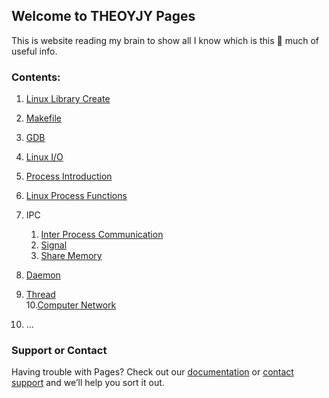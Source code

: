 ## Welcome to THEOYJY Pages

This is website reading my brain to show all I know which is this 🤏 much of useful info.

### Contents:

1. [Linux Library Create](Doc/libraryLinkage)
2. [Makefile](Doc/makefile.md)
3. [GDB](Doc/gdb.md)
4. [Linux I/O](Doc/Linux_I_O.md)
5. [Process Introduction](/Doc/processIntro.md)
6. [Linux Process Functions](/Doc/processLinux.md)
7. IPC
	1. [Inter Process Communication](/Doc/InterProcessCommunication.md)
	2. [Signal](/Doc/signal.md)
	3. [Share Memory](/Doc/shareMemory.md)

8. [Daemon](/Doc/daemon.md) 
9. [Thread](/Doc/thread.md)<br>
10.[Computer Network](/Doc/cn.md)
11. ...




### Support or Contact

Having trouble with Pages? Check out our [documentation](https://docs.github.com/categories/github-pages-basics/) or [contact support](https://support.github.com/contact) and we’ll help you sort it out.
